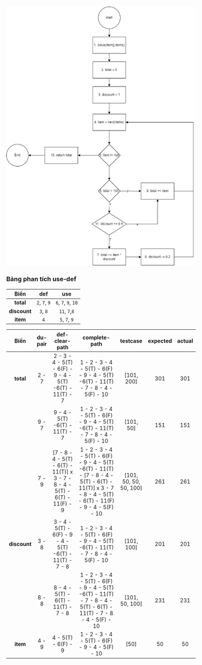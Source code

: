 ![](./assets/b5_6.png)

### Bảng phan tích use-def

|     Biến     |      def      |         use         |
|:------------:|:-------------:|:-------------------:|
|  **total**   | `2`, `7`, `9` | `6`, `7`, `9`, `10` |
| **discount** |   `3`, `8`    |    `11`, `7`,`8`    |
|   **item**   |      `4`      |    `5`, `7`, `9`    |

|     Biến     | du-pair |                               def-clear-path                                |                                                                     complete-path                                                                      |        testcase        | expected | actual |
|:------------:|:-------:|:---------------------------------------------------------------------------:|:------------------------------------------------------------------------------------------------------------------------------------------------------:|:----------------------:|:--------:|:------:|
|  **total**   |  2 - 7  |          2 - 3 - 4 - 5(T) - 6(F) - 9 - 4 - 5(T) -6(T) - 11(T) - 7           |                                    1 - 2 - 3 - 4 - 5(T) - 6(F) - 9 - 4 - 5(T) -6(T) - 11(T) - 7 - 8 - 4 - 5(F) - 10                                    |       [101, 200]       |   301    |  301   |
|              |  9 - 7  |                       9 - 4 - 5(T) -6(T) - 11(T) - 7                        |                                    1 - 2 - 3 - 4 - 5(T) - 6(F) - 9 - 4 - 5(T) -6(T) - 11(T) - 7 - 8 - 4 - 5(F) - 10                                    |       [101, 50]        |   151    |  151   |
|              |  7 - 9  | [7 - 8 - 4 - 5(T) - 6(T) - 11(T)] x 3 - 7 - 8 - 4 - 5(T) - 6(T) - 11(F) - 9 | 1 - 2 - 3 - 4 - 5(T) - 6(F) - 9 - 4 - 5(T) -6(T) - 11(T) - [7 - 8 - 4 - 5(T) - 6(T) - 11(T)] x 3 - 7 - 8 - 4 - 5(T) - 6(T) - 11(F) - 9 - 4 - 5(F) - 10 | [101, 50, 50, 50, 100] |   261    |  261   |
| **discount** |  3 - 8  |          3 - 4 - 5(T) - 6(F) - 9 - 4 - 5(T) -6(T) - 11(T) - 7 - 8           |                                    1 - 2 - 3 - 4 - 5(T) - 6(F) - 9 - 4 - 5(T) -6(T) - 11(T) - 7 - 8 - 4 - 5(F) - 10                                    |       [101, 100]       |   201    |  201   |
|              |  8 - 8  |                     8 - 4 - 5(T) - 6(T) - 11(T) - 7 - 8                     |                   1 - 2 - 3 - 4 - 5(T) - 6(F) - 9 - 4 - 5(T) -6(T) - 11(T) - 7 - 8 - 4 - 5(T) - 6(T) - 11(T) - 7 - 8 - 4 - 5(F) - 10                   |     [101, 50, 100]     |   231    |  231   |
|   **item**   |  4 - 9  |                             4 - 5(T) - 6(F) - 9                             |                                                    1 - 2 - 3 - 4 - 5(T) - 6(F) - 9 - 4 - 5(F) - 10                                                     |          [50]          |    50    |   50   |
